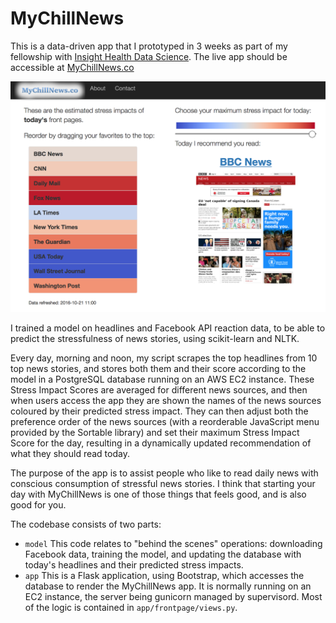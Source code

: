 # MyChillNews

This is a data-driven app that I prototyped in 3 weeks as part of my fellowship with [Insight Health Data Science](http://insighthealthdata.com/). The live app should be accessible at [MyChillNews.co](http://mychillnews.co)

![MyChillNews app screenshot](app_screenshot.png)

I trained a model on headlines and Facebook API reaction data, to be able to predict the stressfulness of news stories, using scikit-learn and NLTK. 

Every day, morning and noon, my script scrapes the top headlines from 10 top news stories, and stores both them and their score according to the model in a PostgreSQL database running on an AWS EC2 instance. These Stress Impact Scores are averaged for different news sources, and then when users access the app they are shown the names of the news sources coloured by their predicted stress impact. They can then adjust both the preference order of the news sources (with a reorderable JavaScript menu provided by the Sortable library) and set their maximum Stress Impact Score for the day, resulting in a dynamically updated recommendation of what they should read today. 

The purpose of the app is to assist people who like to read daily news with conscious consumption of stressful news stories. I think that starting your day with MyChillNews is one of those things that feels good, and is also good for you.

The codebase consists of two parts:

* `model` This code relates to "behind the scenes" operations: downloading Facebook data, training the model, and updating the database with today's headlines and their predicted stress impacts.
* `app` This is a Flask application, using Bootstrap, which accesses the database to render the MyChillNews app. It is normally running on an EC2 instance, the server being gunicorn managed by supervisord. Most of the logic is contained in `app/frontpage/views.py`.
